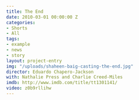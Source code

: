 ```yaml
---
title: The End
date: 2010-03-01 00:00:00 Z
categories:
- Shorts
- All
tags:
- example
- news
- story
layout: project-entry
img: "/uploads/shaheen-baig-casting-the-end.jpg"
director: Eduardo Chapero-Jackson
with: Nathalie Press and Charlie Creed-Miles
imdb: http://www.imdb.com/title/tt1301141/
video: z0b9rllihw
---
```


